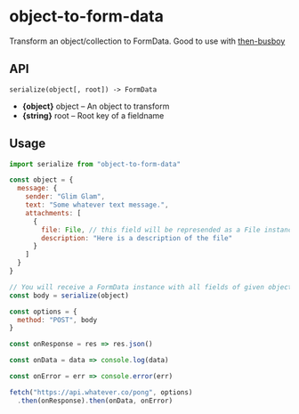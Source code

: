 # object-to-form-data

Transform an object/collection to FormData.
Good to use with [then-busboy](https://github.com/octet-stream/then-busboy)

## API

`serialize(object[, root]) -> FormData`

  * **{object}** object – An object to transform
  * **{string}** root – Root key of a fieldname

## Usage

```js
import serialize from "object-to-form-data"

const object = {
  message: {
    sender: "Glim Glam",
    text: "Some whatever text message.",
    attachments: [
      {
        file: File, // this field will be represended as a File instance
        description: "Here is a description of the file"
      }
    ]
  }
}

// You will receive a FormData instance with all fields of given object
const body = serialize(object)

const options = {
  method: "POST", body
}

const onResponse = res => res.json()

const onData = data => console.log(data)

const onError = err => console.error(err)

fetch("https://api.whatever.co/pong", options)
  .then(onResponse).then(onData, onError)
```
